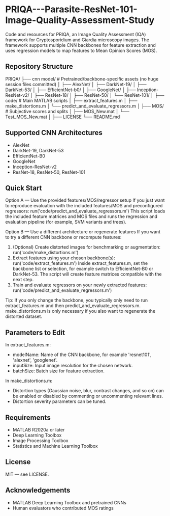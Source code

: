 # PRIQA---Parasite-ResNet-101-Image-Quality-Assessment-Study

Code and resources for PRIQA, an Image Quality Assessment (IQA) framework for Cryptosporidium and Giardia microscopy images.
The framework supports multiple CNN backbones for feature extraction and uses regression models to map features to Mean Opinion Scores (MOS).

## Repository Structure

PRIQA/
├── cnn model/ # Pretrained/backbone-specific assets (no huge session files committed)
│ ├── AlexNet/
│ ├── DarkNet-19/
│ ├── DarkNet-53/
│ ├── EfficientNet-b0/
│ ├── GoogleNet/
│ ├── Inception-ResNet-v2/
│ ├── ResNet-18/
│ ├── ResNet-50/
│ └── ResNet-101/
│
├── code/ # Main MATLAB scripts
│ ├── extract_features.m
│ ├── make_distortions.m
│ └── predict_and_evaluate_regressors.m
│
├── MOS/ # Subjective scores and splits
│ ├── MOS_New.mat
│ └── Test_MOS_New.mat
│
├── LICENSE
└── README.md

## Supported CNN Architectures

- AlexNet
- DarkNet-19, DarkNet-53
- EfficientNet-B0
- GoogleNet
- Inception-ResNet-v2
- ResNet-18, ResNet-50, ResNet-101

## Quick Start

Option A — Use the provided features/MOS/regressor setup
If you just want to reproduce evaluation with the included features/MOS and preconfigured regressors:
    run('code/predict_and_evaluate_regressors.m')
This script loads the included feature matrices and MOS files and runs the regression and evaluation pipeline (for example, SVM variants and trees).

Option B — Use a different architecture or regenerate features
If you want to try a different CNN backbone or recompute features:
1. (Optional) Create distorted images for benchmarking or augmentation:
       run('code/make_distortions.m')
2. Extract features using your chosen backbone(s):
       run('code/extract_features.m')
   Inside extract_features.m, set the backbone list or selection, for example switch to EfficientNet-B0 or DarkNet-53.
   The script will create feature matrices compatible with the next step.
3. Train and evaluate regressors on your newly extracted features:
       run('code/predict_and_evaluate_regressors.m')

Tip: If you only change the backbone, you typically only need to run extract_features.m and then predict_and_evaluate_regressors.m. make_distortions.m is only necessary if you also want to regenerate the distorted dataset.

## Parameters to Edit

In extract_features.m:
- modelName: Name of the CNN backbone, for example 'resnet101', 'alexnet', 'googlenet'.
- inputSize: Input image resolution for the chosen network.
- batchSize: Batch size for feature extraction.

In make_distortions.m:
- Distortion types (Gaussian noise, blur, contrast changes, and so on) can be enabled or disabled by commenting or uncommenting relevant lines.
- Distortion severity parameters can be tuned.

## Requirements

- MATLAB R2020a or later
- Deep Learning Toolbox
- Image Processing Toolbox
- Statistics and Machine Learning Toolbox

## License

MIT — see LICENSE.

## Acknowledgements

- MATLAB Deep Learning Toolbox and pretrained CNNs
- Human evaluators who contributed MOS ratings
